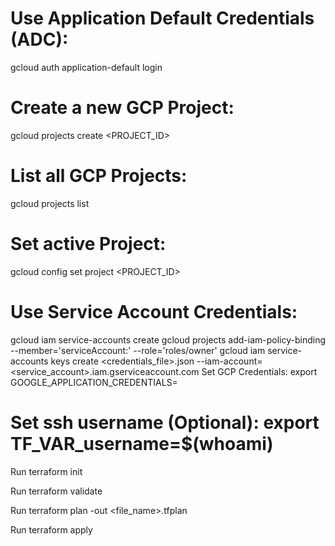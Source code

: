 # Use Application Default Credentials (ADC):

gcloud auth application-default login

# Create a new GCP Project:

gcloud projects create <PROJECT_ID>

# List all GCP Projects:

gcloud projects list

# Set active Project:

gcloud config set project <PROJECT_ID>

# Use Service Account Credentials:

gcloud iam service-accounts create <service-account>
gcloud projects add-iam-policy-binding <project> --member='serviceAccount:<service-account-email>' --role='roles/owner'
gcloud iam service-accounts keys create <credentials_file>.json --iam-account=<service_account>.iam.gserviceaccount.com
Set GCP Credentials: export GOOGLE_APPLICATION_CREDENTIALS=<Path to service account JSON key>

# Set ssh username (Optional): export TF_VAR_username=$(whoami)

Run terraform init

Run terraform validate

Run terraform plan -out <file_name>.tfplan

Run terraform apply

